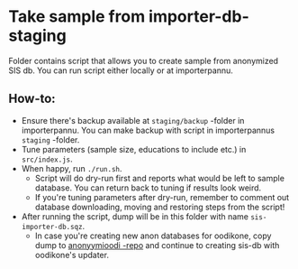 # Take sample from importer-db-staging

Folder contains script that allows you to create sample from anonymized SIS db. You can run script either locally or at importerpannu.

## How-to:
- Ensure there's backup available at `staging/backup` -folder in importerpannu. You can make backup with script in importerpannus `staging` -folder.
- Tune parameters (sample size, educations to include etc.) in `src/index.js`.
- When happy, run `./run.sh`.
  - Script will do dry-run first and reports what would be left to sample database. You can return back to tuning if results look weird.
  - If you're tuning parameters after dry-run, remember to comment out database downloading, moving and restoring steps from the script!
- After running the script, dump will be in this folder with name `sis-importer-db.sqz`.
  - In case you're creating new anon databases for oodikone, copy dump to [anonyymioodi -repo](https://github.com/UniversityOfHelsinkiCS/anonyymioodi/) and continue to creating sis-db with oodikone's updater.
